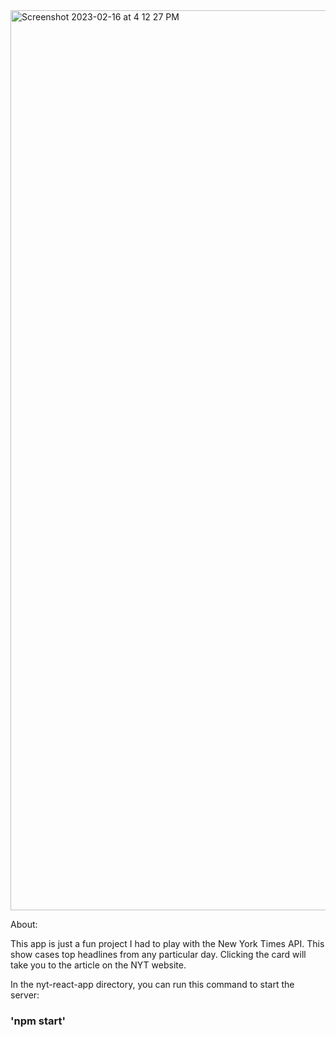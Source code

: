 <img width="1440" alt="Screenshot 2023-02-16 at 4 12 27 PM" src="https://user-images.githubusercontent.com/98729784/219516587-673bfbca-b12e-4984-90f4-ced338abf7ce.png">



About:

This app is just a fun project I had to play with the New York Times API. This show cases top headlines from any particular day.
Clicking the card will take you to the article on the NYT website.

In the nyt-react-app directory, you can run this command to start the server:
### 'npm start'
